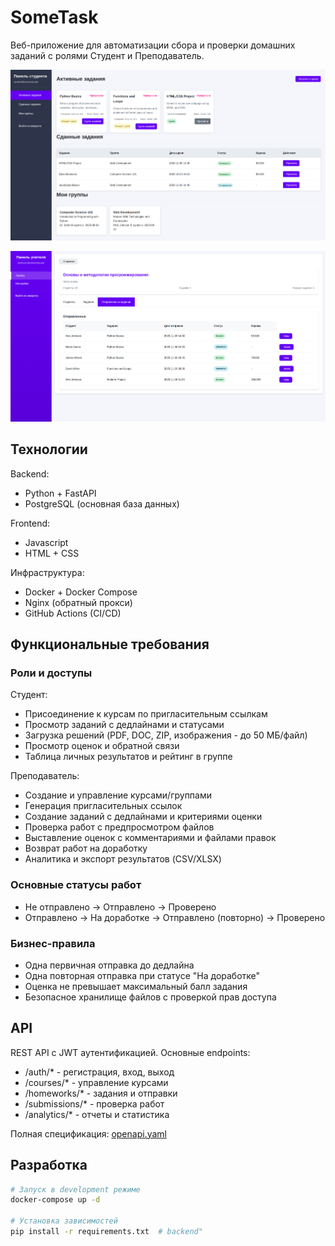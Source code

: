 # SomeTask

Веб-приложение для автоматизации сбора и проверки домашних заданий с ролями Студент и Преподаватель.

![Панель студента](imgs/student-panel.png)

![Панель преподователя](imgs/teacher-panel.png)

## Технологии

Backend:

- Python + FastAPI
- PostgreSQL (основная база данных)

Frontend:

- Javascript
- HTML + CSS

Инфраструктура:

- Docker + Docker Compose
- Nginx (обратный прокси)
- GitHub Actions (CI/CD)

## Функциональные требования

### Роли и доступы

Студент:

- Присоединение к курсам по пригласительным ссылкам
- Просмотр заданий с дедлайнами и статусами
- Загрузка решений (PDF, DOC, ZIP, изображения - до 50 МБ/файл)
- Просмотр оценок и обратной связи
- Таблица личных результатов и рейтинг в группе

Преподаватель:

- Создание и управление курсами/группами
- Генерация пригласительных ссылок
- Создание заданий с дедлайнами и критериями оценки
- Проверка работ с предпросмотром файлов
- Выставление оценок с комментариями и файлами правок
- Возврат работ на доработку
- Аналитика и экспорт результатов (CSV/XLSX)

### Основные статусы работ

- Не отправлено → Отправлено → Проверено
- Отправлено → На доработке → Отправлено (повторно) → Проверено

### Бизнес-правила

- Одна первичная отправка до дедлайна
- Одна повторная отправка при статусе "На доработке"
- Оценка не превышает максимальный балл задания
- Безопасное хранилище файлов с проверкой прав доступа

## API

REST API с JWT аутентификацией. Основные endpoints:

- /auth/* - регистрация, вход, выход
- /courses/* - управление курсами
- /homeworks/* - задания и отправки
- /submissions/* - проверка работ
- /analytics/* - отчеты и статистика

Полная спецификация: [openapi.yaml](openapi.yaml)

## Разработка

```bash
# Запуск в development режиме
docker-compose up -d

# Установка зависимостей
pip install -r requirements.txt  # backend"
```
